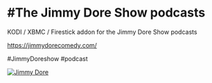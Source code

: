 #The Jimmy Dore Show podcasts<br>
=============================

KODI / XBMC / Firestick addon for the Jimmy Dore Show podcasts

https://jimmydorecomedy.com/

#JimmyDoreshow
#podcast

<a href="https://jimmydorecomedy.com/"><img src="https://upisnvej69-flywheel.netdna-ssl.com/wp-content/uploads/2017/06/slider4c.jpg" alt="Jimmy Dore">
